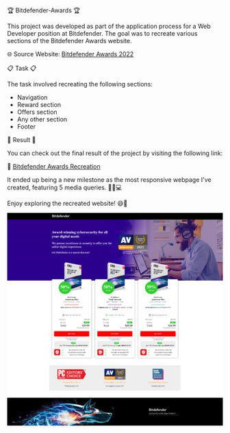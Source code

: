 🏆 Bitdefender-Awards 🏆

This project was developed as part of the application process for a Web Developer position at Bitdefender. The goal was to recreate various sections of the Bitdefender Awards website.

🌐 Source Website: [Bitdefender Awards 2022](https://www.bitdefender.com/media/html/consumer/new/awards-2022-opt/)

📋 Task 📋

The task involved recreating the following sections:

- Navigation
- Reward section
- Offers section
- Any other section
- Footer

🎉 Result 🎉

You can check out the final result of the project by visiting the following link:

🔗 [Bitdefender Awards Recreation](https://tipyexe.github.io/Bitdefender-Awards/)

It ended up being a new milestone as the most responsive webpage I've created, featuring 5 media queries. 🎯📱💻

Enjoy exploring the recreated website! 😄🚀

![Demo](demo.png)
